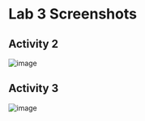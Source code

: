 # Lab 3 Screenshots

## Activity 2

![image](https://github.com/maryamyounis/ECE444-F2023-LAB1/assets/102765727/56555ac8-0454-488b-8c5d-70edb964060a)

## Activity 3

![image](https://github.com/maryamyounis/ECE444-F2023-LAB1/assets/102765727/650a865e-7bf3-41ab-aebe-8f2f405d66d0)

